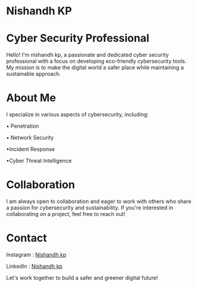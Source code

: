 # Nishandh KP
# Cyber Security Professional
Hello! I'm nishandh kp, a passionate and dedicated cyber security professional with a focus on developing eco-friendly cybersecurity tools. My mission is to make the digital world a safer place while maintaining a sustainable approach.

# About Me
I specialize in various aspects of cybersecurity, including:

   • Penetration 

   • Network Security

   •Incident Response

   •Cyber Threat Intelligence

# Collaboration

I am always open to collaboration and eager to work with others who share a passion for cybersecurity and sustainability. If you're interested in collaborating on a project, feel free to reach out!

# Contact
Instagram : [Nishandh kp](https://www.instagram.com/nishandh_d8)

LinkedIn :  [Nishandh kp](https://www.linkedin.com/in/nishandh-kp)

Let's work together to build a safer and greener digital future!
